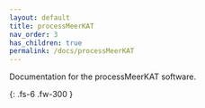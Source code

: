 ```yaml
---
layout: default
title: processMeerKAT 
nav_order: 3
has_children: true
permalink: /docs/processMeerKAT
---
```


Documentation for the processMeerKAT software.

{: .fs-6 .fw-300 }

